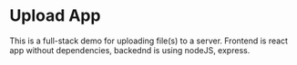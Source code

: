 # Upload App

This is a full-stack demo for uploading file(s) to a server. Frontend is react app without dependencies, backednd is using nodeJS, express.

